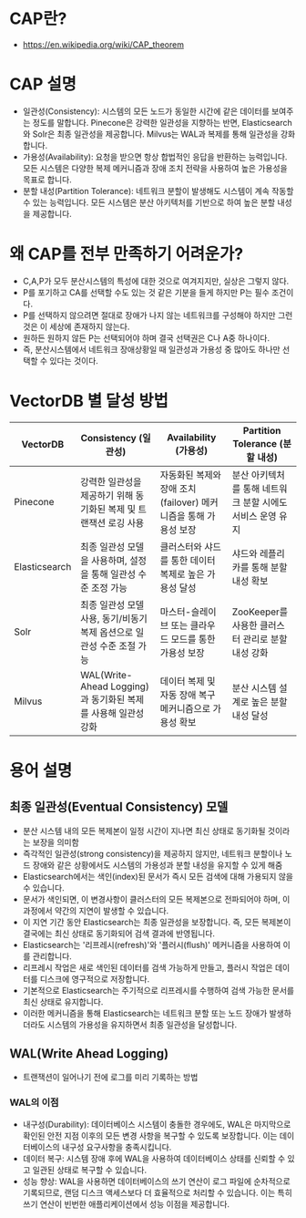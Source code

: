 # CAP란?
- https://en.wikipedia.org/wiki/CAP_theorem

# CAP 설명
- 일관성(Consistency): 시스템의 모든 노드가 동일한 시간에 같은 데이터를 보여주는 정도를 말합니다. Pinecone은 강력한 일관성을 지향하는 반면, Elasticsearch와 Solr은 최종 일관성을 제공합니다. Milvus는 WAL과 복제를 통해 일관성을 강화합니다.
- 가용성(Availability): 요청을 받으면 항상 합법적인 응답을 반환하는 능력입니다. 모든 시스템은 다양한 복제 메커니즘과 장애 조치 전략을 사용하여 높은 가용성을 목표로 합니다.
- 분할 내성(Partition Tolerance): 네트워크 분할이 발생해도 시스템이 계속 작동할 수 있는 능력입니다. 모든 시스템은 분산 아키텍처를 기반으로 하여 높은 분할 내성을 제공합니다.

# 왜 CAP를 전부 만족하기 어려운가?

- C,A,P가 모두 분산시스템의 특성에 대한 것으로 여겨지지만, 실상은 그렇지 않다.
- P를 포기하고 CA를 선택할 수도 있는 것 같은 기분을 들게 하지만 P는 필수 조건이다.
- P를 선택하지 않으려면 절대로 장애가 나지 않는 네트워크를 구성해야 하지만 그런 것은 이 세상에 존재하지 않는다.
- 원하든 원하지 않든 P는 선택되어야 하며 결국 선택권은 C나 A중 하나이다.
- 즉, 분산시스템에서 네트워크 장애상황일 때 일관성과 가용성 중 많아도 하나만 선택할 수 있다는 것이다.

# VectorDB 별 달성 방법
| VectorDB |Consistency (일관성)| Availability (가용성)|Partition Tolerance (분할 내성)|
| --- | --- | --- | --- |
| Pinecone|강력한 일관성을 제공하기 위해 동기화된 복제 및 트랜잭션 로깅 사용|자동화된 복제와 장애 조치(failover) 메커니즘을 통해 가용성 보장|분산 아키텍처를 통해 네트워크 분할 시에도 서비스 운영 유지|
|Elasticsearch|최종 일관성 모델을 사용하며, 설정을 통해 일관성 수준 조정 가능|클러스터와 샤드를 통한 데이터 복제로 높은 가용성 달성|샤드와 레플리카를 통해 분할 내성 확보|
|Solr|최종 일관성 모델 사용, 동기/비동기 복제 옵션으로 일관성 수준 조절 가능|마스터-슬레이브 또는 클라우드 모드를 통한 가용성 보장|ZooKeeper를 사용한 클러스터 관리로 분할 내성 강화|
|Milvus|WAL(Write-Ahead Logging)과 동기화된 복제를 사용해 일관성 강화|데이터 복제 및 자동 장애 복구 메커니즘으로 가용성 확보|분산 시스템 설계로 높은 분할 내성 달성|

# 용어 설명
## 최종 일관성(Eventual Consistency) 모델
- 분산 시스템 내의 모든 복제본이 일정 시간이 지나면 최신 상태로 동기화될 것이라는 보장을 의미함
- 즉각적인 일관성(strong consistency)을 제공하지 않지만, 네트워크 분할이나 노드 장애와 같은 상황에서도 시스템의 가용성과 분할 내성을 유지할 수 있게 해줌
- Elasticsearch에서는 색인(index)된 문서가 즉시 모든 검색에 대해 가용되지 않을 수 있습니다. 
- 문서가 색인되면, 이 변경사항이 클러스터의 모든 복제본으로 전파되어야 하며, 이 과정에서 약간의 지연이 발생할 수 있습니다. 
- 이 지연 기간 동안 Elasticsearch는 최종 일관성을 보장합니다. 즉, 모든 복제본이 결국에는 최신 상태로 동기화되어 검색 결과에 반영됩니다.
- Elasticsearch는 '리프레시(refresh)'와 '플러시(flush)' 메커니즘을 사용하여 이를 관리합니다. 
- 리프레시 작업은 새로 색인된 데이터를 검색 가능하게 만들고, 플러시 작업은 데이터를 디스크에 영구적으로 저장합니다. 
- 기본적으로 Elasticsearch는 주기적으로 리프레시를 수행하여 검색 가능한 문서를 최신 상태로 유지합니다.
- 이러한 메커니즘을 통해 Elasticsearch는 네트워크 분할 또는 노드 장애가 발생하더라도 시스템의 가용성을 유지하면서 최종 일관성을 달성합니다.

## WAL(Write Ahead Logging)
- 트랜잭션이 일어나기 전에 로그를 미리 기록하는 방법
### WAL의 이점
- 내구성(Durability): 데이터베이스 시스템이 충돌한 경우에도, WAL은 마지막으로 확인된 안전 지점 이후의 모든 변경 사항을 복구할 수 있도록 보장합니다. 이는 데이터베이스의 내구성 요구사항을 충족시킵니다.
- 데이터 복구: 시스템 장애 후에 WAL을 사용하여 데이터베이스 상태를 신뢰할 수 있고 일관된 상태로 복구할 수 있습니다.
- 성능 향상: WAL을 사용하면 데이터베이스의 쓰기 연산이 로그 파일에 순차적으로 기록되므로, 랜덤 디스크 액세스보다 더 효율적으로 처리할 수 있습니다. 이는 특히 쓰기 연산이 빈번한 애플리케이션에서 성능 이점을 제공합니다.